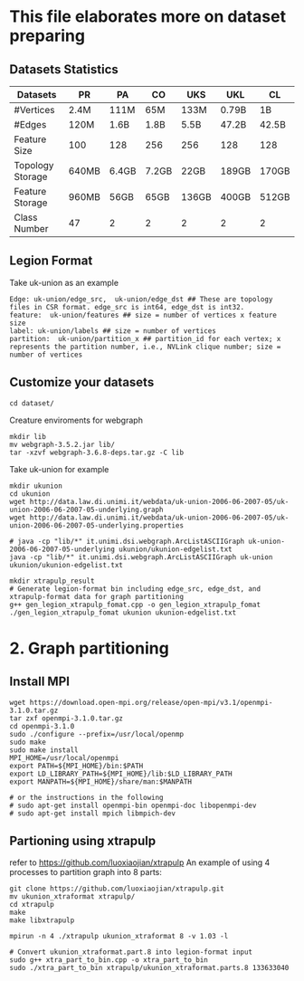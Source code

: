 # This file elaborates more on dataset preparing

## Datasets Statistics

| Datasets | PR | PA | CO | UKS | UKL | CL |
| --- | --- | --- | --- | --- | --- | --- |
| #Vertices | 2.4M | 111M | 65M | 133M | 0.79B | 1B |
| #Edges | 120M | 1.6B | 1.8B | 5.5B | 47.2B | 42.5B |
| Feature Size | 100 | 128 | 256 | 256 | 128 | 128 |
| Topology Storage | 640MB | 6.4GB | 7.2GB | 22GB | 189GB | 170GB |
| Feature Storage | 960MB | 56GB | 65GB | 136GB | 400GB | 512GB |
| Class Number | 47 | 2 | 2 | 2 | 2 | 2 |

## Legion Format
Take uk-union as an example
```
Edge: uk-union/edge_src,  uk-union/edge_dst ## These are topology files in CSR format. edge_src is int64, edge_dst is int32.
feature:  uk-union/features ## size = number of vertices x feature size
label: uk-union/labels ## size = number of vertices
partition:  uk-union/partition_x ## partition_id for each vertex; x represents the partition number, i.e., NVLink clique number; size = number of vertices
```
## Customize your datasets
```
cd dataset/
```
Creature enviroments for webgraph
```
mkdir lib
mv webgraph-3.5.2.jar lib/
tar -xzvf webgraph-3.6.8-deps.tar.gz -C lib
```
Take uk-union for example
```
mkdir ukunion
cd ukunion
wget http://data.law.di.unimi.it/webdata/uk-union-2006-06-2007-05/uk-union-2006-06-2007-05-underlying.graph
wget http://data.law.di.unimi.it/webdata/uk-union-2006-06-2007-05/uk-union-2006-06-2007-05-underlying.properties

# java -cp "lib/*" it.unimi.dsi.webgraph.ArcListASCIIGraph uk-union-2006-06-2007-05-underlying ukunion/ukunion-edgelist.txt
java -cp "lib/*" it.unimi.dsi.webgraph.ArcListASCIIGraph uk-union ukunion/ukunion-edgelist.txt

mkdir xtrapulp_result
# Generate legion-format bin including edge_src, edge_dst, and xtrapulp-format data for graph partitioning
g++ gen_legion_xtrapulp_fomat.cpp -o gen_legion_xtrapulp_fomat
./gen_legion_xtrapulp_fomat ukunion ukunion-edgelist.txt

```

# 2. Graph partitioning
## Install MPI
```
wget https://download.open-mpi.org/release/open-mpi/v3.1/openmpi-3.1.0.tar.gz
tar zxf openmpi-3.1.0.tar.gz
cd openmpi-3.1.0
sudo ./configure --prefix=/usr/local/openmp
sudo make
sudo make install
MPI_HOME=/usr/local/openmpi
export PATH=${MPI_HOME}/bin:$PATH
export LD_LIBRARY_PATH=${MPI_HOME}/lib:$LD_LIBRARY_PATH
export MANPATH=${MPI_HOME}/share/man:$MANPATH

# or the instructions in the following
# sudo apt-get install openmpi-bin openmpi-doc libopenmpi-dev
# sudo apt-get install mpich libmpich-dev

```
## Partioning using xtrapulp
refer to https://github.com/luoxiaojian/xtrapulp
An example of using 4 processes to partition graph into 8 parts:
```
git clone https://github.com/luoxiaojian/xtrapulp.git
mv ukunion_xtraformat xtrapulp/
cd xtrapulp
make
make libxtrapulp

mpirun -n 4 ./xtrapulp ukunion_xtraformat 8 -v 1.03 -l

# Convert ukunion_xtraformat.part.8 into legion-format input
sudo g++ xtra_part_to_bin.cpp -o xtra_part_to_bin
sudo ./xtra_part_to_bin xtrapulp/ukunion_xtraformat.parts.8 133633040
```